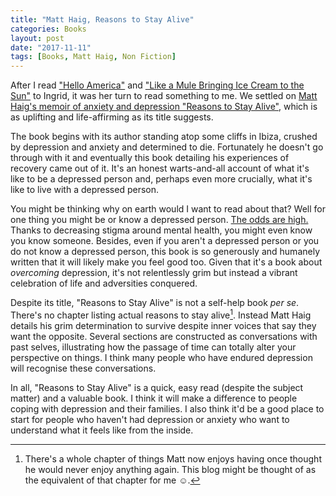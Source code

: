 ```yaml
---
title: "Matt Haig, Reasons to Stay Alive"
categories: Books
layout: post
date: "2017-11-11"
tags: [Books, Matt Haig, Non Fiction]
---
```

After I read ["Hello America"](hello-america) and ["Like a Mule Bringing Ice Cream to the Sun"](like-a-mule-ice-cream-sun-manyika) to Ingrid, it was her turn to read something to me. We settled on [Matt Haig's memoir of anxiety and depression "Reasons to Stay Alive"](http://www.matthaig.com/reasons-to-stay-alive/), which is as uplifting and life-affirming as its title suggests.

The book begins with its author standing atop some cliffs in Ibiza, crushed by depression and anxiety and determined to die. Fortunately he doesn't go through with it and eventually this book detailing his experiences of recovery came out of it. It's an honest warts-and-all account of what it's like to be a depressed person and, perhaps even more crucially, what it's like to live with a depressed person.

You might be thinking why on earth would I want to read about that? Well for one thing you might be or know a depressed person. [The odds are high.](https://www.mentalhealth.org.uk/statistics) Thanks to decreasing stigma around mental health, you might even know you know someone. Besides, even if you aren't a depressed person or you do not know a depressed person, this book is so generously and humanely written that it will likely make you feel good too. Given that it's a book about *overcoming* depression, it's not relentlessly grim but instead a vibrant celebration of life and adversities conquered.

Despite its title, "Reasons to Stay Alive" is not a self-help book *per se*. There's no chapter listing actual reasons to stay alive[^1]. Instead Matt Haig details his grim determination to survive despite inner voices that say they want the opposite. Several sections are constructed as conversations with past selves, illustrating how the passage of time can totally alter your perspective on things. I think many people who have endured depression will recognise these conversations.

In all, "Reasons to Stay Alive" is a quick, easy read (despite the subject matter) and a valuable book. I think it will make a difference to people coping with depression and their families. I also think it'd be a good place to start for people who haven't had depression or anxiety who want to understand what it feels like from the inside. 

[^1]: There's a whole chapter of things Matt now enjoys having once thought he would never enjoy anything again. This blog might be thought of as the equivalent of that chapter for me &#x263a;.